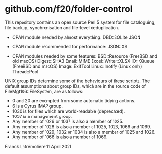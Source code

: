 github.com/f20/folder-control
=============================

This repository contains an open source Perl 5 system for file
cataloguing, file backup, synchronisation and file-level deduplication.

* CPAN module needed by almost everything:
    DBD::SQLite
    JSON

* CPAN module recommended for performance:
    JSON::XS

* CPAN modules needed by some features:
    BSD::Resource (FreeBSD and old macOS)
    Digest::SHA3
    Email::MIME
    Excel::Writer::XLSX
    IO::KQueue (FreeBSD and macOS)
    Image::ExifTool
    Linux::Inotify (Linux only)
    Thread::Pool

UNIX group IDs determine some of the behaviours of these scripts.  The default assumptions about group IDs, which are in the source code of FileMgt106::FileSystem, are as follows:
* 0 and 20 are exempted from some automatic tidying actions.
* 6 is a Cyrus IMAP group.
* 1030 is for files which are world-readable (deprecated).
* 1037 is a management group.
* Any member of 1026 or 1037 is also a member of 1025.
* Any member of 1028 is also a member of 1025, 1026, 1066 and 1069.
* Any member of 1029, 1032 or 1034 is also a member of 1025 and 1026.
* Any member of 1066 is also a member of 1069.

Franck Latrémolière
11 April 2021
